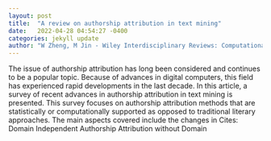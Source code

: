 ```yaml
---
layout: post
title:  "A review on authorship attribution in text mining"
date:   2022-04-28 04:54:27 -0400
categories: jekyll update
author: "W Zheng, M Jin - Wiley Interdisciplinary Reviews: Computational"
---
```

The issue of authorship attribution has long been considered and continues to be a popular topic. Because of advances in digital computers, this field has experienced rapid developments in the last decade. In this article, a survey of recent advances in authorship attribution in text mining is presented. This survey focuses on authorship attribution methods that are statistically or computationally supported as opposed to traditional literary approaches. The main aspects covered include the changes in Cites: Domain Independent Authorship Attribution without Domain